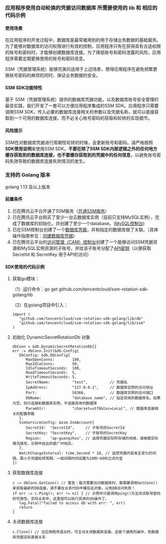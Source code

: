 ### 应用程序使用自动轮换的凭据访问数据库 所需要使用的 lib 和 相应的代码示例


#### 使用场景

在应用程序的开发过程中，数据库是最常被用到的用于存储业务数据的基础服务。为了能够对数据库的访问权限进行有效的控制，应用程序只有在获得具有合适权限的账号和密码时，才能够创建数据库连接。为了降低账号和密码泄露的风险，应用程序需要定期更换使用的账号和密码信息。

SSM（凭据管理系统）能够完美的适用于上述场景，使得应用程序在避免频繁更换账号密码的麻烦的同时，保证业务数据的安全。



#### SSM SDK功能特性

基于 SSM（凭据管理系统）提供的数据库凭据功能，以及数据库账号安全管理的最佳实践，我们开发了一套可以方便应用程序集成的SSM SDK。应用程序只需要调用SSM SDK，传入必要的数据库连接相关的参数以及凭据名称，就可以直接获取到一个可用的数据库连接，而不必关心账号密码的获取和轮转的实现细节。

#### 风险提示

SSM在对数据库凭据进行周期性轮转的时候，会更新账号和密码。请严格按照**SDK使用说明**来使用SSM SDK。**不要在除了SSM SDK内部逻辑之外的任何地方缓存获取到的数据库连接，也不要缓存获取到的凭据中的任何信息**，以避免账号密码失效导致的数据库连接失败情况的发生。

### 支持的 Golang 版本
golang 1.13 及以上版本

#### 前置条件

1. 已在腾讯云平台开通了SSM服务（[开通SSM服务](https://console.cloud.tencent.com/ssm/cloud)）
2. 已在腾讯云平台购买了至少一台云数据库实例（目前只支持MySQL实例），完成了数据库的初始化，并创建了至少一个database。([MySQL控制台](https://console.cloud.tencent.com/cdb))
3. 已在SSM控制台创建了一个[数据库凭据](https://cloud.tencent.com/document/product/1140/57647)，并和指定的数据库做了关联。（具体操作指南参见：[创建数据库凭据](https://cloud.tencent.com/document/product/1140/57648)）
4. 已在腾讯云平台的[访问管理（CAM）控制台](https://console.cloud.tencent.com/cam/overview)创建了一个能够访问SSM凭据资源和MySQL实例资源的子账号，并给该子账号分配了[API密钥](https://console.cloud.tencent.com/cam/capi)（以便获取SecretId 和 SecretKey 用于API的访问）


#### SDK使用的代码示例
1. 获取go模块：

   （1）运行命令：go get github.com/tencentcloud/ssm-rotation-sdk-golang/lib

   （2）在golang项目中引入：		

   ```golang
   import (
      "github.com/tencentcloud/ssm-rotation-sdk-golang/lib/db"
      "github.com/tencentcloud/ssm-rotation-sdk-golang/lib/ssm"
   )
   ```

2. 初始化 DynamicSecretRotationDb 对象

   ```golang
   dbConn = &db.DynamicSecretRotationDb{}
   err := dbConn.Init(&db.Config{
      DbConfig: &db.DbConfig{
         MaxOpenConns:        100,
         MaxIdleConns:        50,
         IdleTimeoutSeconds:  100,
         ReadTimeoutSeconds:  5,
         WriteTimeoutSeconds: 5,
         SecretName:          "test",          // 凭据名
         IpAddress:           "127.0.0.1",     // 数据库实例的访问地址
         Port:                58366,           // 数据库实例的访问端口
         DbName:              "database_name", // 指定具体的数据库名，如果为空，则只连接到数据库实例，不连接具体的数据库
         ParamStr:            "charset=utf8&loc=Local", // 数据库连接相关的配置参数
      },
      SsmServiceConfig: &ssm.SsmAccount{
         SecretId:  "SecretId",     // 子账号的SecretId
         SecretKey: "SecretKey",    // 子账号的SecretKey
         Region:    "ap-guangzhou", // 选择凭据实际所存储的地域，请根据实际情况填写，示例中给出的是广州地区。
      },
      WatchChangeInterval: time.Second * 10, // 监控凭据内容发生变化的间隔，需小于凭据轮转周期，一般间隔时间设置为10秒~60秒之间为宜
   })
   ```

3. 获取数据库连接

   ```golang
   c := dbConn.GetConn() // 警告：每次需要访问数据库时，都需要调用GetConn()来获取最新的DB连接，请不要在业务代码中缓存此对象，以免DB访问失败！
   if err := c.Ping(); err != nil { // 示例中只是调用ping()方法测试账号密码的可用性。实际业务中，这里就可以执行具体的db操作了。
      log.Fatal("failed to access db with err: ", err)
      return
   }
   ```

4. 关闭数据库连接

   ```golang
   c.Close() // 当应用程序退出时，可主动关闭数据库连接。这是个通用的操作，和数据库凭据没有直接关系
   ```


